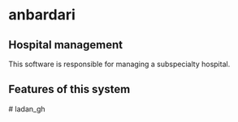 # anbardari
<h2> Hospital management </h2>
This software is responsible for managing a subspecialty hospital.
<h2>Features of this system</h2>
# ladan_gh
